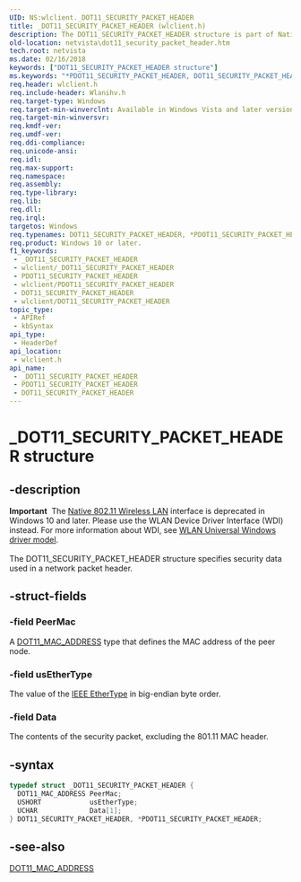 ```yaml
---
UID: NS:wlclient._DOT11_SECURITY_PACKET_HEADER
title: _DOT11_SECURITY_PACKET_HEADER (wlclient.h)
description: The DOT11_SECURITY_PACKET_HEADER structure is part of Native 802.11 Wireless LAN interface, which is deprecated for Windows 10 and later.
old-location: netvista\dot11_security_packet_header.htm
tech.root: netvista
ms.date: 02/16/2018
keywords: ["DOT11_SECURITY_PACKET_HEADER structure"]
ms.keywords: "*PDOT11_SECURITY_PACKET_HEADER, DOT11_SECURITY_PACKET_HEADER, DOT11_SECURITY_PACKET_HEADER structure [Network Drivers Starting with Windows Vista], Native_802.11_data_types_b694e370-23cc-4a3c-bb9f-deda406dd5c6.xml, PDOT11_SECURITY_PACKET_HEADER, PDOT11_SECURITY_PACKET_HEADER structure pointer [Network Drivers Starting with Windows Vista], _DOT11_SECURITY_PACKET_HEADER, netvista.dot11_security_packet_header, wlclient/DOT11_SECURITY_PACKET_HEADER, wlclient/PDOT11_SECURITY_PACKET_HEADER"
req.header: wlclient.h
req.include-header: Wlanihv.h
req.target-type: Windows
req.target-min-winverclnt: Available in Windows Vista and later versions of the Windows operating   systems.
req.target-min-winversvr: 
req.kmdf-ver: 
req.umdf-ver: 
req.ddi-compliance: 
req.unicode-ansi: 
req.idl: 
req.max-support: 
req.namespace: 
req.assembly: 
req.type-library: 
req.lib: 
req.dll: 
req.irql: 
targetos: Windows
req.typenames: DOT11_SECURITY_PACKET_HEADER, *PDOT11_SECURITY_PACKET_HEADER
req.product: Windows 10 or later.
f1_keywords:
 - _DOT11_SECURITY_PACKET_HEADER
 - wlclient/_DOT11_SECURITY_PACKET_HEADER
 - PDOT11_SECURITY_PACKET_HEADER
 - wlclient/PDOT11_SECURITY_PACKET_HEADER
 - DOT11_SECURITY_PACKET_HEADER
 - wlclient/DOT11_SECURITY_PACKET_HEADER
topic_type:
 - APIRef
 - kbSyntax
api_type:
 - HeaderDef
api_location:
 - wlclient.h
api_name:
 - _DOT11_SECURITY_PACKET_HEADER
 - PDOT11_SECURITY_PACKET_HEADER
 - DOT11_SECURITY_PACKET_HEADER
---
```


# _DOT11_SECURITY_PACKET_HEADER structure


## -description

<div class="alert"><b>Important</b>  The <a href="/previous-versions/windows/hardware/wireless/ff560689(v=vs.85)">Native 802.11 Wireless LAN</a> interface is deprecated in Windows 10 and later. Please use the WLAN Device Driver Interface (WDI) instead. For more information about WDI, see <a href="/windows-hardware/drivers/network/wifi-universal-driver-model">WLAN Universal Windows driver model</a>.</div><div> </div>The DOT11_SECURITY_PACKET_HEADER structure specifies security data used in a network packet
  header.

## -struct-fields

### -field PeerMac

A
     <a href="..\windot11\ns-windot11-_dot11_mac_address.md">DOT11_MAC_ADDRESS</a> type that defines the
     MAC address of the peer node.

### -field usEtherType

The value of the
     <a href="/windows-hardware/drivers/network/ieee-ethertype-handling">IEEE EtherType</a> in big-endian byte
     order.

### -field Data

The contents of the security packet, excluding the 801.11 MAC header.

## -syntax

```cpp
typedef struct _DOT11_SECURITY_PACKET_HEADER {
  DOT11_MAC_ADDRESS PeerMac;
  USHORT            usEtherType;
  UCHAR             Data[1];
} DOT11_SECURITY_PACKET_HEADER, *PDOT11_SECURITY_PACKET_HEADER;
```

## -see-also

<a href="..\windot11\ns-windot11-_dot11_mac_address.md">DOT11_MAC_ADDRESS</a>

